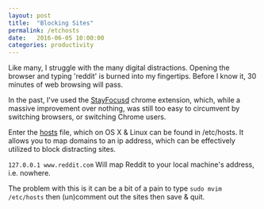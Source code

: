 ```yaml
---
layout: post
title:  "Blocking Sites"
permalink: /etchosts
date:   2016-06-05 10:00:00
categories: productivity
---
```


Like many, I struggle with the many digital distractions.  Opening the browser and typing 'reddit' is burned into my fingertips.  Before I know it, 30 minutes of web browsing will pass.

In the past, I've used the [StayFocusd][1] chrome extension, which, while a massive improvement over nothing, was still too easy to circumvent by switching browsers, or switching Chrome users.

Enter the [hosts][2] file, which on OS X & Linux can be found in /etc/hosts.  It allows you to map domains to an ip address, which can be effectively utilized to block distracting sites.

`127.0.0.1 www.reddit.com`  Will map Reddit to your local machine's address, i.e. nowhere.

The problem with this is it can be a bit of a pain to type `sudo mvim /etc/hosts` then (un)comment out the sites then save & quit.

[1]: https://chrome.google.com/webstore/detail/stayfocusd/laankejkbhbdhmipfmgcngdelahlfoji?hl=en
[2]: https://en.wikipedia.org/wiki/Hosts_(file)
